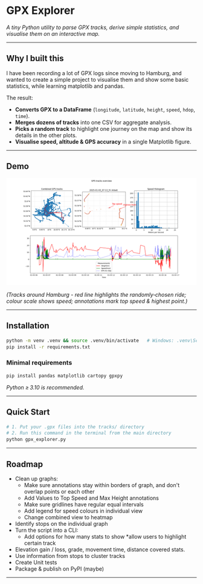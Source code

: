 # GPX Explorer

*A tiny Python utility to parse GPX tracks, derive simple statistics, and visualise them on an interactive map.*

---

## Why I built this

I have been recording a lot of GPX logs since moving to Hamburg, and wanted to create a simple project to visualise them and show some basic statistics, while learning matplotlib and pandas.

The result:

*  **Converts GPX to a DataFrame** (`longitude`, `latitude`, `height`, `speed`, `hdop`, `time`).
*  **Merges dozens of tracks** into one CSV for aggregate analysis.
*  **Picks a random track** to highlight one journey on the map and show its details in the other plots.
*  **Visualise speed, altitude & GPS accuracy** in a single Matplotlib figure.

---

## Demo

![example figure](example_output.png)

*(Tracks around Hamburg - red line highlights the randomly‑chosen ride; colour scale shows speed; annotations mark top speed & highest point.)*

---

## Installation

```bash
python -m venv .venv && source .venv/bin/activate   # Windows: .venv\Scripts\activate
pip install -r requirements.txt
```

### Minimal requirements

```bash
pip install pandas matplotlib cartopy gpxpy
```

*Python ≥ 3.10 is recommended.*

---

## Quick Start

```bash
# 1. Put your .gpx files into the tracks/ directory
# 2. Run this command in the terminal from the main directory
python gpx_explorer.py
```

---


## Roadmap

* Clean up graphs:
    * Make sure annotations stay within borders of graph, and don't overlap points or each other
    * Add Values to Top Speed and Max Height annotations
    * Make sure gridlines have regular equal intervals
    * Add legend for speed colours in individual view
    * Change combined view to heatmap
* Identify stops on the individual graph
* Turn the script into a CLI:
    * Add options for how many stats to show
    *allow users to highlight certain track
* Elevation gain / loss, grade, movement time, distance covered stats.
* Use information from stops to cluster tracks 
* Create Unit tests
* Package & publish on PyPI (maybe)
---